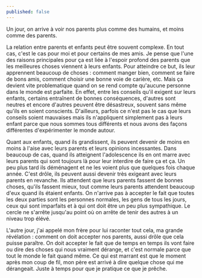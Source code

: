 ```yaml
---
published: false
---
```

Un jour, on arrive à voir nos parents plus comme des humains, et moins comme des parents.

La relation entre parents et enfants peut être souvent complexe. En tout cas, c'est le cas pour moi et pour certains de mes amis. Je pense que l'une des raisons principales pour ça est liée à l'espoir profond des parents que les meilleures choses viennent à leurs enfants. Pour atteindre ce but, ils leur apprennent beaucoup de choses : comment manger bien, comment se faire de bons amis, comment choisir une bonne voie de carière, etc. Mais ça devient vite problematique quand on se rend compte qu'aucune personne dans le monde est parfaite. En effet, entre les conseils qu'il exigent sur leurs enfants, certains entraînent de bonnes conséquences, d'autres sont neutres et encore d'autres peuvent être désastreux, souvent sans même qu'ils en soient conscients. D'ailleurs, parfois ce n'est pas le cas que leurs conseils soient mauvaises mais ils n'appliquent simplement pas à leurs enfant parce que nous sommes tous différents et nous avons des façons différentes d'expérimenter le monde autour.

Quant aux enfants, quand ils grandissent, ils peuvent devenir de moins en moins à l'aise avec leurs parents et leurs opinions incessantes. Dans beaucoup de cas, quand ils atteignent l'adolescence ils en ont marre avec leurs parents qui sont toujours là pour leur interdire de faire ça et ça. Un peu plus tard ils déménagent et ne les voient plus que quelques fois chaque année. C'est drôle, ils peuvent aussi devenir très exigeant avec leurs parents en revanche. Ils attendent que leurs parents fassent de bonnes choses, qu'ils fassent mieux, tout comme leurs parents attendent beaucoup d'eux quand ils étaient enfants. On n'arrive pas à accepter le fait que toutes les deux parties sont les personnes normales, les gens de tous les jours, ceux qui sont imparfaits et à qui ont doit être un peu plus sympathique. Le cercle ne s'arrête jusqu'au point où on arrête de tenir des autres à un niveau trop élévé.

L'autre jour, j'ai appelé mon frère pour lui raconter tout cela, ma grande révélation : comment on doit accepter nos parents, aussi drôle que cela puisse paraître. On doit accepter le fait que de temps en temps ils vont faire ou dire des choses qui nous vraiment dérange, et c'est normale parce que tout le monde le fait quand même. Ce qui est marrant est que le moment après mon coup de fil, mon père est arrivé à dire quelque chose qui me dérangeait. Juste à temps pour que je pratique ce que je prêche.
